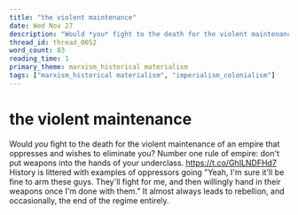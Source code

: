 ```yaml
---
title: "the violent maintenance"
date: Wed Nov 27
description: "Would *you* fight to the death for the violent maintenance of an empire that oppresses and wishes to eliminate you?"
thread_id: thread_0052
word_count: 83
reading_time: 1
primary_theme: marxism_historical materialism
tags: ["marxism_historical materialism", "imperialism_colonialism"]
---
```


# the violent maintenance

Would *you* fight to the death for the violent maintenance of an empire that oppresses and wishes to eliminate you? Number one rule of empire: don't put weapons into the hands of your underclass. https://t.co/GhILNDFHd7 History is littered with examples of oppressors going "Yeah, I'm sure it'll be fine to arm these guys. They'll fight for me, and then willingly hand in their weapons once I'm done with them." It almost always leads to rebellion, and occasionally, the end of the regime entirely.